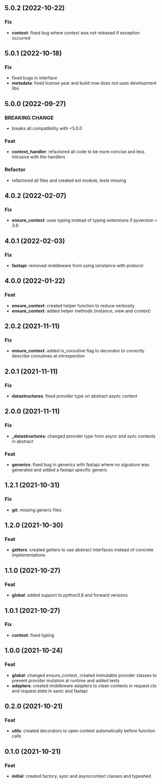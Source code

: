 ## 5.0.2 (2022-10-22)

### Fix

- **context**: fixed bug where context was not released if exception occurred

## 5.0.1 (2022-10-18)

### Fix

- fixed bugs in interface
- **metadata**: fixed license year and build now does not uses development libs

## 5.0.0 (2022-09-27)

### BREAKING CHANGE

- breaks all compatibility with <5.0.0

### Feat

- **context_handler**: refactored all code to be more concise and less intrusive with the handlers

### Refactor

- refactored all files and created ext module, tests missing

## 4.0.2 (2022-02-07)

### Fix

- **ensure_context**: uses typing instead of typing extensions if pyversion > 3.9

## 4.0.1 (2022-02-03)

### Fix

- **fastapi**: removed middleware from using isinstance with protocol

## 4.0.0 (2022-01-22)

### Feat

- **ensure_context**: created helper function to reduce verbosity
- **ensure_context**: added helper methods (instance, view and context)

## 2.0.2 (2021-11-11)

### Fix

- **ensure_context**: added is_coroutine flag to decorator to correctly describe coroutines at introspection

## 2.0.1 (2021-11-11)

### Fix

- **datastructures**: fixed provider type on abstract async context

## 2.0.0 (2021-11-11)

### Fix

- **_datastructures**: changed provider type from async and sync contexts in abstract

### Feat

- **generics**: fixed bug in generics with fastapi where no signature was generated and added a fastapi specific generic

## 1.2.1 (2021-10-31)

### Fix

- **git**: missing generic files

## 1.2.0 (2021-10-30)

### Feat

- **getters**: created getters to use abstract interfaces instead of concrete implementations

## 1.1.0 (2021-10-27)

### Feat

- **global**: added support to python3.8 and forward versions

## 1.0.1 (2021-10-27)

### Fix

- **context**: fixed typing

## 1.0.0 (2021-10-24)

### Feat

- **global**: changed ensure_context, created immutable provider classes to prevent provider mutation at runtime and added tests
- **adapters**: created middleware adapters to clean contexts in request.ctx and request.state in sanic and fastapi

## 0.2.0 (2021-10-21)

### Feat

- **utils**: created decorators to open context automatically before function calls

## 0.1.0 (2021-10-21)

### Feat

- **initial**: created factory, sync and asynccontext classes and typeshed
